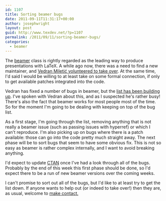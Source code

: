 ```yaml
---
id: 1107
title: Sorting beamer bugs
date: 2011-09-11T11:31:17+00:00
author: josephwright
layout: post
guid: http://www.texdev.net/?p=1107
permalink: /2011/09/11/sorting-beamer-bugs/
categories:
  - beamer
---
```

The [beamer](https://ctan.org/pkg/beamer) class is rightly regarded as the leading way to produce presentations with LaTeX. A while ago now, there was a need to find a new maintainer, and [Vedran Miletić](https://bitbucket.org/rivanvx)[ volunteered to take over](http://permalink.gmane.org/gmane.comp.tex.latex.beamer.general/2286). At the same time, I'd said I would be willing to at least take on some formal connection, if only to get available patches integrated into the code.

Vedran has fixed a number of bugs in beamer, but the [list has been building up](https://bitbucket.org/rivanvx/beamer/issues?status=new&amp;status=open). I've spoken with Vedran about this, and as I suspected he's rather busy! There's also the fact that beamer works for most people most of the time. So for the moment I'm going to be dealing with keeping on top of the bug list.

As a first stage, I'm going through the list, removing anything that is not really a beamer issue (such as passing issues with hyperref) or which I can't reproduce. I'm also picking up on bugs where there is a patch available: those can go into the code pretty much straight away. The next phase will be to sort bugs that seem to have some obvious fix. This is not so easy as beamer is rather complex internally, and I want to avoid breaking anything.

I'd expect to update [CTAN](https://www.ctan.org) once I've had a look through all of the bugs. Probably by the end of this week this first phase should be done, so I'd expect there to be a run of new beamer versions over the coming weeks.

I can't promise to sort out all of the bugs, but I'd like to at least try to get the list down. If anyone wants to help out (or indeed to take over!) then they are, as usual, welcome to [make contact.](mailto:joseph.wright@morningstar2.co.uk)
